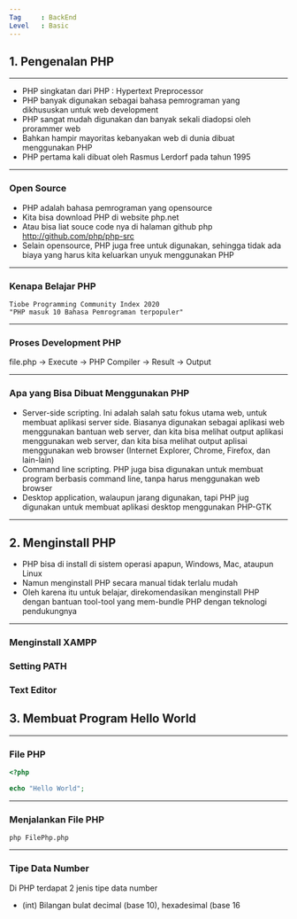 ```yaml
---
Tag     : BackEnd
Level   : Basic
---
```


##  1. Pengenalan PHP
---
- PHP singkatan dari PHP : Hypertext Preprocessor
- PHP banyak digunakan sebagai bahasa pemrograman yang dikhususkan untuk web development
- PHP sangat mudah digunakan dan banyak sekali diadopsi oleh prorammer web
- Bahkan hampir mayoritas kebanyakan web di dunia dibuat menggunakan PHP
- PHP pertama kali dibuat oleh Rasmus Lerdorf pada tahun 1995

---
### Open Source
- PHP adalah bahasa pemrograman yang opensource
- Kita bisa download PHP di website php.net
- Atau bisa liat souce code nya di halaman github php http://github.com/php/php-src
- Selain opensource, PHP juga free untuk digunakan, sehingga tidak ada biaya yang harus kita keluarkan unyuk menggunakan PHP

---
### Kenapa Belajar PHP
```
Tiobe Programming Community Index 2020
"PHP masuk 10 Bahasa Pemrograman terpopuler"
```

---
### Proses Development PHP
file.php -> Execute -> PHP Compiler -> Result -> Output

---
### Apa yang Bisa Dibuat Menggunakan PHP
- Server-side scripting. Ini adalah salah satu fokus utama web, untuk membuat aplikasi server side. Biasanya digunakan sebagai aplikasi web menggunakan bantuan web server, dan kita bisa melihat output aplikasi menggunakan web server, dan kita bisa melihat output aplisai menggunakan web browser (Internet Explorer, Chrome, Firefox, dan lain-lain)
- Command line scripting. PHP juga bisa digunakan untuk membuat program berbasis command line, tanpa harus menggunakan web browser
- Desktop application, walaupun jarang digunakan, tapi PHP jug digunakan untuk membuat aplikasi desktop menggunakan PHP-GTK

---
## 2. Menginstall PHP
- PHP bisa di install di sistem operasi apapun, Windows, Mac, ataupun Linux
- Namun menginstall PHP secara manual tidak terlalu mudah
- Oleh karena itu untuk belajar, direkomendasikan menginstall PHP dengan bantuan tool-tool yang mem-bundle PHP dengan teknologi pendukungnya

---
### Menginstall XAMPP

### Setting PATH

### Text Editor



## 3. Membuat Program Hello World
---
### File PHP
```PHP
<?php

echo "Hello World";
```

---
### Menjalankan File PHP
```
php FilePhp.php
```

---
### Tipe Data Number
Di PHP terdapat 2 jenis tipe data number
- (int) Bilangan bulat decimal (base 10), hexadesimal (base 16